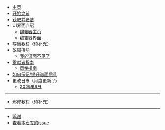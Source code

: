 * [主页](/README)
* [开始之前](/before-begin)
* [获取并安装](/INSTALL)
* UI界面介绍
    * [编辑器主页](/UI/home)
    * [编辑器界面](/UI/editor)
* 写谱教程（待补充）
* 故障排除
    * [我的谱面不见了](/troubleshooting/mychartislost)
* [贡献者指南](/contribute/contributor)
    * [风格指南](/contribute/styleguide)
* [如何保证/提升谱面质量](/stable-guide)
* 更改日志（月度更新？）
    * [2025年8月](/changelogs/202508)

------------

* 邪修教程（待补充）

------------

* [鸣谢](/CREDITS)
* [查看本仓库的issue](https://github.com/Tie-Guo/TPhi-Editor-Docs/issues)

<footer id="mb-footer"></footer>
